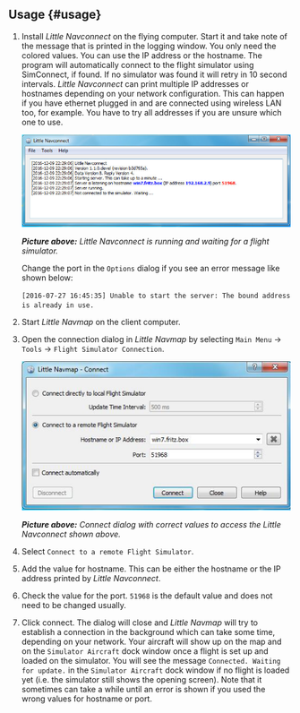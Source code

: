 ## Usage {#usage}

1.  Install _Little Navconnect_ on the flying computer. Start it and take note of the message that is printed in the logging window. You only need the colored values. You can use the IP address or the hostname. The program will automatically connect to the flight simulator using SimConnect, if found. If no simulator was found it will retry in 10 second intervals. _Little Navconnect_ can print multiple IP addresses or hostnames depending on your network configuration. This can happen if you have ethernet plugged in and are connected using wireless LAN too, for example. You have to try all addresses if you are unsure which one to use.

    ![Little Navconnect](../images/littlenavconnect.jpg "Little Navconnect")

    _**Picture above:** Little Navconnect is running and waiting for a flight simulator._

    Change the port in the `Options` dialog if you see an error message like shown below:

    `[2016-07-27 16:45:35] Unable to start the server: The bound address is already in use.`


2.  Start _Little Navmap_ on the client computer.
3.  Open the connection dialog in _Little Navmap_ by selecting `Main Menu` -> `Tools` -> `Flight Simulator Connection`.

    ![Little Navmap Connect Dialog](../images/connect.jpg "Little Navmap Connect Dialog")

    _**Picture above:** Connect dialog with correct values to access the _Little Navconnect_ shown above._

4. Select `Connect to a remote Flight Simulator`.
4.  Add the value for hostname. This can be either the hostname or the IP address printed by _Little Navconnect_.
5.  Check the value for the port. `51968` is the default value and does not need to be changed usually.
6.  Click connect. The dialog will close and _Little Navmap_ will try to establish a connection in the background which can take some time, depending on your network. Your aircraft will show up on the map and on the `Simulator Aircraft` dock window once a flight is set up and loaded on the simulator. You will see the message `Connected. Waiting for update.` in the `Simulator Aircraft` dock window if no flight is loaded yet (i.e. the simulator still shows the opening screen). Note that it sometimes can take a while until an error is shown if you used the wrong values for hostname or port.

